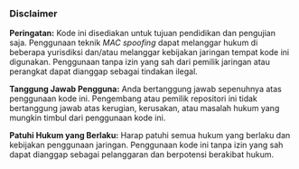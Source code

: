 ### Disclaimer

**Peringatan:** Kode ini disediakan untuk tujuan pendidikan dan pengujian saja. Penggunaan teknik *MAC spoofing* dapat melanggar hukum di beberapa yurisdiksi dan/atau melanggar kebijakan jaringan tempat kode ini digunakan. Penggunaan tanpa izin yang sah dari pemilik jaringan atau perangkat dapat dianggap sebagai tindakan ilegal.

**Tanggung Jawab Pengguna:** Anda bertanggung jawab sepenuhnya atas penggunaan kode ini. Pengembang atau pemilik repositori ini tidak bertanggung jawab atas kerugian, kerusakan, atau masalah hukum yang mungkin timbul dari penggunaan kode ini.

**Patuhi Hukum yang Berlaku:** Harap patuhi semua hukum yang berlaku dan kebijakan penggunaan jaringan. Penggunaan kode ini tanpa izin yang sah dapat dianggap sebagai pelanggaran dan berpotensi berakibat hukum.

